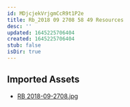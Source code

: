 ```yaml
---
id: MDjcjekVrjgmCcR9t1P2e
title: Rb_2018 09 2708 58 49 Resources
desc: ''
updated: 1645225706404
created: 1645225706404
stub: false
isDir: true
---
```

## Imported Assets
- [RB 2018-09-2708.jpg](/assets/rb-2018-09-2708-ehvJG4gnu1PB.jpg)
